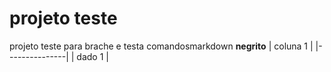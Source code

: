 # projeto teste
 projeto teste para brache e testa comandosmarkdown
 **negrito**
| coluna 1      |
|---------------|
| dado 1        |
